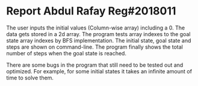 # Report Abdul Rafay Reg#2018011

The user inputs the initial values (Column-wise array) including a 0. The data gets stored in a 2d array. The program tests array  indexes to the goal state array indexes by BFS implementation. The initial state, goal state and steps are shown on command-line. The program finally shows the total number of steps when the goal state is reached.

There are some bugs in the program that still need to be tested out and optimized. For example, for some initial states it takes an infinite amount of time to solve them.
